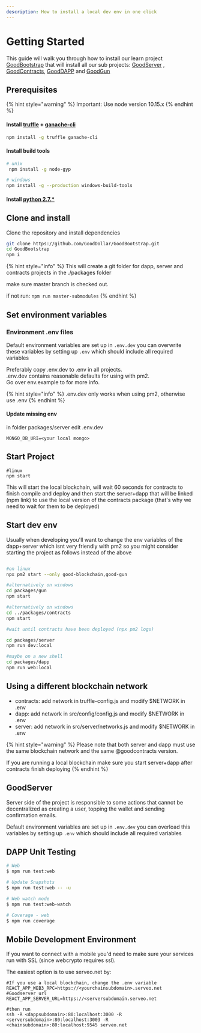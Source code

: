 ```yaml
---
description: How to install a local dev env in one click
---
```


# Getting Started

This guide will walk you through how to install our learn project [GoodBootstrap](https://github.com/GoodDollar/GoodBootstrap) that will install all our sub projects: [GoodServer](https://github.com/GoodDollar/GoodServer) , [​](https://github.com/GoodDollar/GoodContracts)  [GoodContracts](https://github.com/GoodDollar/GoodContracts), [GoodDAPP](https://github.com/GoodDollar/GoodDAPP) and [GoodGun](https://github.com/GoodDollar/GoodGun)

## Prerequisites

{% hint style="warning" %}
Important: Use node version 10.15.x
{% endhint %}

#### Install [truffle](https://truffleframework.com/truffle) + [ganache-cli](https://truffleframework.com/ganache)

```bash
npm install -g truffle ganache-cli 
```

#### Install build tools

```bash
# unix
 npm install -g node-gyp

# windows
npm install -g --production windows-build-tools
```

#### Install [python 2.7.\*](https://www.python.org/download/releases/2.7/)

## Clone and install

Clone the repository and install dependencies

```bash
git clone https://github.com/GoodDollar/GoodBootstrap.git
cd GoodBootstrap
npm i
```

{% hint style="info" %}
This will create a git folder for dapp, server and contracts projects in the ./packages folder

make sure master branch is checked out.

if not run:  `npm run master-submodules`
{% endhint %}

## Set environment variables

### Environment .env files

Default environment variables are set up in `.env.dev` you can overwrite these variables by setting up `.env` which should include all required variables

Preferably copy .env.dev to .env in all projects.  
.env.dev contains reasonable defaults for using with pm2.  
Go over env.example to for more info.

{% hint style="info" %}
.env.dev only works when using pm2, otherwise use .env
{% endhint %}

#### Update missing env

in folder packages/server edit .env.dev

```text
MONGO_DB_URI=<your local mongo>
```

## Start Project

```text
#linux
npm start
```

This will start the local blockchain, will wait 60 seconds for contracts to finish compile and deploy and then start the server+dapp that will be linked \(npm link\) to use the local version of the contracts package \(that's why we need to wait for them to be deployed\)

## Start dev env

Usually when developing you'll want to change the env variables of the dapp+server which isnt very friendly with pm2 so you might consider starting the project as follows instead of the above

```bash

#on linux
npx pm2 start --only good-blockchain,good-gun

#alternatively on windows
cd packages/gun
npm start

#alternatively on windows
cd ../packages/contracts
npm start

#wait until contracts have been deployed (npx pm2 logs)

cd packages/server
npm run dev:local

#maybe on a new shell
cd packages/dapp
npm run web:local

```

## Using a different blockchain network

* contracts: add network in truffle-config.js and modify $NETWORK in .env
* dapp: add network in src/config/config.js and modify $NETWORK in .env
* server: add network in src/server/networks.js and modify $NETWORK in .env

{% hint style="warning" %}
Please note that both server and dapp must use the same blockchain network and the same @goodcontracts version.

If you are running a local blockchain make sure you start server+dapp after contracts finish deploying
{% endhint %}

## GoodServer

Server side of the project is responsible to some actions that cannot be decentralized as creating a user, topping the wallet and sending confirmation emails.

Default environment variables are set up in `.env.dev` you can overload this variables by setting up `.env` which should include all required variables

## DAPP Unit Testing

```bash
# Web
$ npm run test:web

# Update Snapshots
$ npm run test:web -- -u

# Web watch mode
$ npm run test:web-watch

# Coverage - web
$ npm run coverage
```

## Mobile Development Environment

If you want to connect with a mobile you'd need to make sure your services run with SSL \(since webcrypto requires ssl\).

The easiest option is to use serveo.net by:

```text
#If you use a local blockchain, change the .env variable
REACT_APP_WEB3_RPC=https://<yourchainsubdomain>.serveo.net
#Goodserver url
REACT_APP_SERVER_URL=https://<serversubdomain.serveo.net

#then run
ssh -R <dappsubdomain>:80:localhost:3000 -R <serversubdomain>:80:localhost:3003 -R <chainsubdomain>:80:localhost:9545 serveo.net
```

